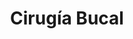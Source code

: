 ---
templateKey: specialties-page
language: es
title: Cirugía Bucal
redirects: /en/specialties/oral-surgery/
hero:
  display: true
  type: default
  image: /img/hero-oral-surgery.jpg
  parallax: false
  title: >
    <span class="bebas" style="font-family:Bebas Neue Bold;color:white;font-weight:lighter">Cirugía Bucal</span>
  indicator: false
  halfSize: true
quote:
  title: ''
  body: >
    Por norma general, las extracciones de las cordales ectópicas, incluidas o semi-erupcionadas son más fáciles de realizar en pacientes menores de 25 años, antes de que sus raíces se hayan desarrollado por completo.
  author: Dr. Castor José Garabán Povea
  footer:
    position: Cirujano Bucal
    clinic: DENTAL VIP, Especialidades Odontológicas s.c.
lightQuote:
  color: '#fff'
  display: true
  img:
    ld: /img/quotes-phillosophy.jpg
    pt: /img/quotes-oral-surgery-portrait.jpg
  content: FUI SOMETIDO A VARIAS EXTRACCIONES Y DOS INJERTOS DE HUESO COMO PREPARACIÓN PREVIA A LA COLOCACIÓN DE IMPLANTES DENTALES, Y DE VERDAD, NO ME PUDO IR MEJOR CON EL DR.GARABÁN. ES MUY SUTIL EN SU TRABAJO Y SE PERCIBE DE INMEDIATO SU GRAN DESTREZA Y EXPERIENCIA PROFESIONAL. "
procedures:
  display: true
  title: ¡Dele a su Salud el Valor que se Merece!
  procedures:
    - title: Instalaciones
      to: /la-clinica/instalaciones/
      img: /img/procedures-facilities.jpg
    - title: Tecnología
      to: /la-clinica/tecnologia/
      img: /img/procedures-technology.jpg
    - title: Profesionales
      to:  /profesionales/
      img: /img/procedures-professionals.png
---